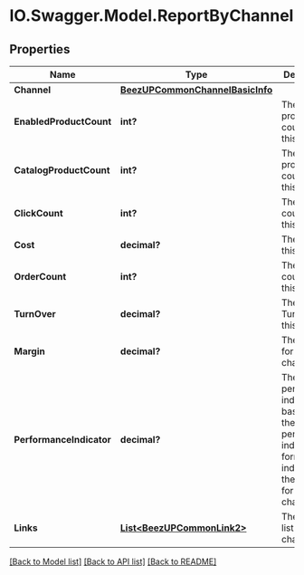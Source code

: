 # IO.Swagger.Model.ReportByChannel
## Properties

Name | Type | Description | Notes
------------ | ------------- | ------------- | -------------
**Channel** | [**BeezUPCommonChannelBasicInfo**](BeezUPCommonChannelBasicInfo.md) |  | 
**EnabledProductCount** | **int?** | The enabled product count for this channel | 
**CatalogProductCount** | **int?** | The catalog product count for this channel | 
**ClickCount** | **int?** | The click count for this channel | 
**Cost** | **decimal?** | The cost for this channel | 
**OrderCount** | **int?** | The order count for this channel | 
**TurnOver** | **decimal?** | The Turnover for this channel | 
**Margin** | **decimal?** | The margin for this channel | 
**PerformanceIndicator** | **decimal?** | The performance indicator based on the performance indicator formula indicated in the request for this channel | 
**Links** | [**List&lt;BeezUPCommonLink2&gt;**](BeezUPCommonLink2.md) | The action list on this channel | [optional] 

[[Back to Model list]](../README.md#documentation-for-models) [[Back to API list]](../README.md#documentation-for-api-endpoints) [[Back to README]](../README.md)

